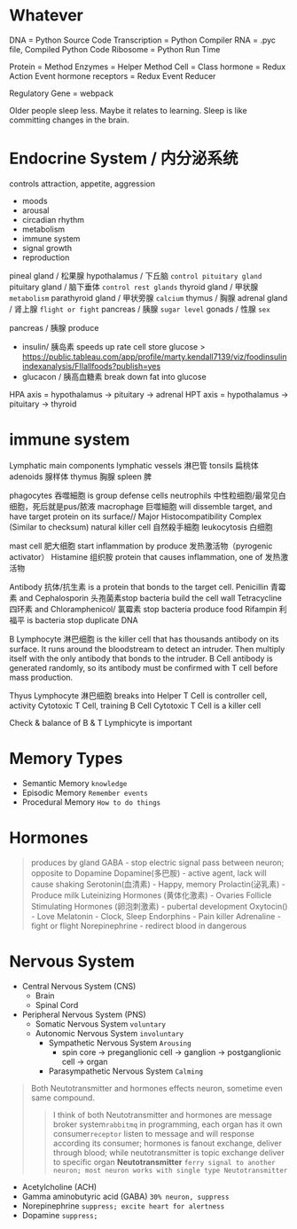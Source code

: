 # Whatever
DNA = Python Source Code
Transcription = Python Compiler
RNA = .pyc file, Compiled Python Code
Ribosome = Python Run Time

Protein = Method
Enzymes = Helper Method
Cell = Class
hormone = Redux Action Event
hormone receptors = Redux Event Reducer

Regulatory Gene  = webpack


Older people sleep less. Maybe it relates to learning. Sleep is like committing changes in the brain. 


# Endocrine System / 内分泌系统
controls attraction, appetite, aggression
- moods
- arousal
- circadian rhythm
- metabolism
- immune system
- signal growth
- reproduction

pineal gland / 松果腺
hypothalamus / 下丘脑 `control pituitary gland`
pituitary gland / 脑下垂体 `control rest glands`
thyroid gland / 甲状腺 `metabolism`
parathyroid gland / 甲状旁腺 `calcium`
thymus / 胸腺
adrenal gland / 肾上腺 `flight or fight`
pancreas / 胰腺 `sugar level`
gonads / 性腺 `sex`

pancreas / 胰腺 produce 
   * insulin/ 胰岛素 speeds up rate cell store glucose
    > https://public.tableau.com/app/profile/marty.kendall7139/viz/foodinsulinindexanalysis/FIIallfoods?publish=yes
   * glucacon / 胰高血糖素 break down fat into glucose

HPA axis = hypothalamus -> pituitary  -> adrenal 
HPT axis = hypothalamus -> pituitary  -> thyroid 


# immune system

Lymphatic main components
lymphatic vessels 淋巴管
tonsils 扁桃体
adenoids 腺样体
thymus 胸腺
spleen 脾


phagocytes 吞噬細胞 is group defense cells
    neutrophils 中性粒细胞/最常见白细胞，死后就是pus/脓液
    macrophage 巨噬細胞 will dissemble target, and have target protein on its surface// Major Histocompatibility Complex (Similar to checksum)
    natural killer cell 自然殺手細胞
    leukocytosis 白细胞

mast cell 肥大细胞 start inflammation by produce 发热激活物（pyrogenic activator）
Histamine 组织胺 protein that causes inflammation, one of 发热激活物


Antibody 抗体/抗生素 is a protein that bonds to the target cell.
    Penicillin 青霉素 and Cephalosporin 头孢菌素stop bacteria build the cell wall
    Tetracycline 四环素 and Chloramphenicol/ 氯霉素 stop bacteria produce food
    Rifampin 利福平 is bacteria stop duplicate DNA

B Lymphocyte 淋巴细胞 is the killer cell that has thousands antibody on its surface. It runs around the bloodstream to detect an intruder. Then multiply itself with the only antibody that bonds to the intruder.
B Cell antibody is generated randomly, so its antibody must be confirmed with T cell before mass production.

Thyus Lymphocyte 淋巴细胞 breaks into
     Helper T Cell is controller cell, activity Cytotoxic T Cell, training B Cell
     Cytotoxic T Cell is a killer cell

Check & balance of B & T Lymphicyte is important

# Memory Types
- Semantic Memory `knowledge`
- Episodic Memory `Remember events`
- Procedural Memory `How to do things`

# Hormones
> produces by gland
GABA - stop electric signal pass between neuron; opposite to Dopamine
Dopamine(多巴胺) - active agent, lack will cause shaking
Serotonin(血清素) - Happy, memory
Prolactin(泌乳素) - Produce milk
Luteinizing Hormones (黄体化激素) - Ovaries
Follicle Stimulating Hormones (卵泡刺激素) - pubertal development
Oxytocin() - Love
Melatonin - Clock, Sleep
Endorphins - Pain killer
Adrenaline - fight or flight
Norepinephrine - redirect blood in dangerous

# Nervous System
- Central Nervous System (CNS)
  - Brain
  - Spinal Cord
- Peripheral Nervous System (PNS)
  - Somatic Nervous System `voluntary`
  - Autonomic Nervous System `involuntary`
    - Sympathetic Nervous System `Arousing`
      - spin core -> preganglionic cell -> ganglion -> postganglionic cell -> organ
    - Parasympathetic Nervous System `Calming`

> Both Neutotransmitter and hormones effects neuron, sometime even same compound.
> > I think of both Neutotransmitter and hormones are message broker system`rabbitmq` in programming, each organ has it own consumer`receptor` listen to message and will response according its consumer; hormones is fanout exchange, deliver through blood; while neutotransmitter is topic exchange deliver to specific organ
**Neutotransmitter** `ferry signal to another neuron; most neuron works with single type Neutotransmitter`
- Acetylcholine (ACH)
- Gamma aminobutyric acid (GABA) `30% neuron, suppress`
- Norepinephrine `suppress; excite heart for alertness`
- Dopamine `suppress;`